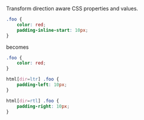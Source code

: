 Transform direction aware CSS properties and values.

```css
.foo {
    color: red;
    padding-inline-start: 10px;
}
```

becomes

```css
.foo {
    color: red;
}

html[dir=ltr] .foo {
    padding-left: 10px;
}

html[dir=rtl] .foo {
    padding-right: 10px;
}

```
